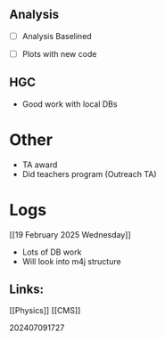 ## Analysis
- [ ] Analysis Baselined 
- [ ] Plots with new code 


## HGC 
- Good work with local DBs


# Other 
- TA award
- Did teachers program (Outreach TA)


# Logs

[[19 February 2025 Wednesday]]
- Lots of DB work
- Will look into m4j structure



## Links: 

[[Physics]]
[[CMS]]


202407091727

